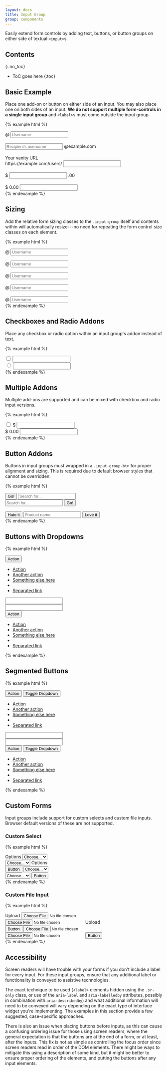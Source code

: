 ```yaml
---
layout: docs
title: Input Group
group: components
---
```


Easily extend form controls by adding text, buttons, or button groups on either side of textual `<input>`s.

## Contents
{:.no_toc}

* ToC goes here
{:toc}

## Basic Example

Place one add-on or button on either side of an input. You may also place one on both sides of an input. **We do not support multiple form-controls in a single input group** and `<label>`s must come outside the input group.

{% example html %}
<div class="input-group">
  <span class="input-group-addon" id="basic-addon1">@</span>
  <input type="text" class="form-control" placeholder="Username" aria-label="Username" aria-describedby="basic-addon1">
</div>
<br>
<div class="input-group">
  <input type="text" class="form-control" placeholder="Recipient's username" aria-label="Recipient's username" aria-describedby="basic-addon2">
  <span class="input-group-addon" id="basic-addon2">@example.com</span>
</div>
<br>
<label for="basic-url">Your vanity URL</label>
<div class="input-group">
  <span class="input-group-addon" id="basic-addon3">https://example.com/users/</span>
  <input type="text" class="form-control" id="basic-url" aria-describedby="basic-addon3">
</div>
<br>
<div class="input-group">
  <span class="input-group-addon">$</span>
  <input type="text" class="form-control" aria-label="Amount (to the nearest dollar)">
  <span class="input-group-addon">.00</span>
</div>
<br>
<div class="input-group">
  <span class="input-group-addon">$</span>
  <span class="input-group-addon">0.00</span>
  <input type="text" class="form-control" aria-label="Amount (to the nearest dollar)">
</div>
{% endexample %}

## Sizing

Add the relative form sizing classes to the `.input-group` itself and contents within will automatically resize---no need for repeating the form control size classes on each element.

{% example html %}
<div class="input-group input-group-xlarge">
  <span class="input-group-addon" id="sizing-addon0">@</span>
  <input type="text" class="form-control" placeholder="Username" aria-label="Username" aria-describedby="sizing-addon0">
</div>
<br>
<div class="input-group input-group-large">
  <span class="input-group-addon" id="sizing-addon1">@</span>
  <input type="text" class="form-control" placeholder="Username" aria-label="Username" aria-describedby="sizing-addon1">
</div>
<br>
<div class="input-group input-group">
  <span class="input-group-addon" id="sizing-addon2">@</span>
  <input type="text" class="form-control" placeholder="Username" aria-label="Username" aria-describedby="sizing-addon2">
</div>
<br>
<div class="input-group input-group-small">
  <span class="input-group-addon" id="sizing-addon3">@</span>
  <input type="text" class="form-control" placeholder="Username" aria-label="Username" aria-describedby="sizing-addon3">
</div>
<br>
<div class="input-group input-group-xsmall">
  <span class="input-group-addon" id="sizing-addon4">@</span>
  <input type="text" class="form-control" placeholder="Username" aria-label="Username" aria-describedby="sizing-addon4">
</div>
{% endexample %}

## Checkboxes and Radio Addons

Place any checkbox or radio option within an input group's addon instead of text.

{% example html %}
<div class="row">
  <div class="col-lg-6">
    <div class="input-group">
      <span class="input-group-addon">
        <input type="checkbox" aria-label="Checkbox for following text input">
      </span>
      <input type="text" class="form-control" aria-label="Text input with checkbox">
    </div>
  </div>
  <div class="col-lg-6">
    <div class="input-group">
      <span class="input-group-addon">
        <input type="radio" aria-label="Radio button for following text input">
      </span>
      <input type="text" class="form-control" aria-label="Text input with radio button">
    </div>
  </div>
</div>
{% endexample %}

## Multiple Addons

Multiple add-ons are supported and can be mixed with checkbox and radio input versions.

{% example html %}
<div class="row">
  <div class="col-lg-6">
    <div class="input-group">
      <span class="input-group-addon">
        <input type="checkbox" aria-label="Checkbox for following text input">
      </span>
      <span class="input-group-addon">$</span>
      <input type="text" class="form-control" aria-label="Text input with checkbox">
    </div>
  </div>
  <div class="col-lg-6">
    <div class="input-group">
      <span class="input-group-addon">$</span>
      <span class="input-group-addon">0.00</span>
      <input type="text" class="form-control" aria-label="Text input with radio button">
    </div>
  </div>
</div>
{% endexample %}


## Button Addons

Buttons in input groups must wrapped in a `.input-group-btn` for proper alignment and sizing.  This is required due to default browser styles that cannot be overridden.

{% example html %}
<div class="row">
  <div class="col-lg-6">
    <div class="input-group">
      <span class="input-group-btn">
        <button class="btn" type="button">Go!</button>
      </span>
      <input type="text" class="form-control" placeholder="Search for...">
    </div>
  </div>
  <div class="col-lg-6">
    <div class="input-group">
      <input type="text" class="form-control" placeholder="Search for...">
      <span class="input-group-btn">
        <button class="btn" type="button">Go!</button>
      </span>
    </div>
  </div>
</div>
<br>
<div class="row">
  <div class="col-lg-offset-3 col-lg-6">
    <div class="input-group">
      <span class="input-group-btn">
        <button class="btn" type="button">Hate it</button>
      </span>
      <input type="text" class="form-control" placeholder="Product name">
      <span class="input-group-btn">
        <button class="btn" type="button">Love it</button>
      </span>
    </div>
  </div>
</div>
{% endexample %}

## Buttons with Dropdowns

{% example html %}
<div class="row">
  <div class="col-lg-6">
    <div class="input-group">
      <div class="input-group-btn">
        <button type="button" class="btn dropdown-toggle" data-cfw="dropdown">
          Action
        </button>
        <ul class="dropdown-menu">
          <li><a class="dropdown-item" href="#">Action</a></li>
          <li><a class="dropdown-item" href="#">Another action</a></li>
          <li><a class="dropdown-item" href="#">Something else here</a></li>
          <li role="separator" class="dropdown-divider"></li>
          <li><a class="dropdown-item" href="#">Separated link</a></li>
        </ul>
      </div>
      <input type="text" class="form-control" aria-label="Text input with dropdown button">
    </div>
  </div>
  <div class="col-lg-6">
    <div class="input-group">
      <input type="text" class="form-control" aria-label="Text input with dropdown button">
      <div class="input-group-btn dropdown-menu-reverse">
        <button type="button" class="btn dropdown-toggle" data-cfw="dropdown">
          Action
        </button>
        <ul class="dropdown-menu">
          <li><a class="dropdown-item" href="#">Action</a></li>
          <li><a class="dropdown-item" href="#">Another action</a></li>
          <li><a class="dropdown-item" href="#">Something else here</a></li>
          <li role="separator" class="dropdown-divider"></li>
          <li><a class="dropdown-item" href="#">Separated link</a></li>
        </ul>
      </div>
    </div>
  </div>
</div>
{% endexample %}

## Segmented Buttons

{% example html %}
<div class="row">
  <div class="col-lg-6">
    <div class="input-group">
      <div class="input-group-btn">
        <button type="button" class="btn">Action</button>
        <button type="button" class="btn dropdown-toggle dropdown-toggle-split" data-cfw="dropdown">
          <span class="sr-only">Toggle Dropdown</span>
        </button>
        <ul class="dropdown-menu">
          <li><a class="dropdown-item" href="#">Action</a></li>
          <li><a class="dropdown-item" href="#">Another action</a></li>
          <li><a class="dropdown-item" href="#">Something else here</a></li>
          <li role="separator" class="dropdown-divider"></li>
          <li><a class="dropdown-item" href="#">Separated link</a></li>
        </ul>
      </div>
      <input type="text" class="form-control" aria-label="Text input with segmented button dropdown">
    </div>
  </div>
  <div class="col-lg-6">
    <div class="input-group">
      <input type="text" class="form-control" aria-label="Text input with segmented button dropdown">
      <div class="input-group-btn dropdown-menu-reverse">
        <button type="button" class="btn">Action</button>
        <button type="button" class="btn dropdown-toggle dropdown-toggle-split" data-cfw="dropdown">
          <span class="sr-only">Toggle Dropdown</span>
        </button>
        <ul class="dropdown-menu">
          <li><a class="dropdown-item" href="#">Action</a></li>
          <li><a class="dropdown-item" href="#">Another action</a></li>
          <li><a class="dropdown-item" href="#">Something else here</a></li>
          <li role="separator" class="dropdown-divider"></li>
          <li><a class="dropdown-item" href="#">Separated link</a></li>
        </ul>
      </div>
    </div>
  </div>
</div>
{% endexample %}

## Custom Forms

Input groups include support for custom selects and custom file inputs. Browser default versions of these are not supported.

### Custom Select

{% example html %}
<div class="input-group mb-1">
  <span class="input-group-addon">Options</span>
  <select class="custom-select">
    <option selected>Choose...</option>
    <option value="1">One</option>
    <option value="2">Two</option>
    <option value="3">Three</option>
  </select>
</div>

<div class="input-group mb-1">
  <select class="custom-select">
    <option selected>Choose...</option>
    <option value="1">One</option>
    <option value="2">Two</option>
    <option value="3">Three</option>
  </select>
  <span class="input-group-addon">Options</span>
</div>

<div class="input-group mb-1">
  <span class="input-group-btn">
    <button class="btn btn-primary" type="button">Button</button>
  </span>
  <select class="custom-select">
    <option selected>Choose...</option>
    <option value="1">One</option>
    <option value="2">Two</option>
    <option value="3">Three</option>
  </select>
</div>

<div class="input-group">
  <select class="custom-select">
    <option selected>Choose...</option>
    <option value="1">One</option>
    <option value="2">Two</option>
    <option value="3">Three</option>
  </select>
  <span class="input-group-btn">
    <button class="btn btn-primary" type="button">Button</button>
  </span>
</div>
{% endexample %}

### Custom File Input

{% example html %}
<div class="input-group mb-1">
  <span class="input-group-addon">Upload</span>
  <label class="custom-file">
    <input type="file" id="custom-file-1" class="custom-file-input" required>
    <span class="custom-file-control"></span>
  </label>
</div>

<div class="input-group mb-1">
  <label class="custom-file">
    <input type="file" id="custom-file-2" class="custom-file-input" required>
    <span class="custom-file-control"></span>
  </label>
  <span class="input-group-addon">Upload</span>
</div>

<div class="input-group mb-1">
  <span class="input-group-btn">
    <button class="btn btn-primary" type="button">Button</button>
  </span>
  <label class="custom-file">
    <input type="file" id="custom-file-3" class="custom-file-input" required>
    <span class="custom-file-control"></span>
  </label>
</div>

<div class="input-group">
  <label class="custom-file">
    <input type="file" id="custom-file-4" class="custom-file-input" required>
    <span class="custom-file-control"></span>
  </label>
  <span class="input-group-btn">
    <button class="btn btn-primary" type="button">Button</button>
  </span>
</div>
{% endexample %}

## Accessibility

Screen readers will have trouble with your forms if you don't include a label for every input. For these input groups, ensure that any additional label or functionality is conveyed to assistive technologies.

The exact technique to be used (`<label>` elements hidden using the `.sr-only` class, or use of the `aria-label` and `aria-labelledby` attributes, possibly in combination with `aria-describedby`) and what additional information will need to be conveyed will vary depending on the exact type of interface widget you're implementing. The examples in this section provide a few suggested, case-specific approaches.

There is also an issue when placing buttons before inputs, as this can cause a confusing ordering issue for those using screen readers, where the general expectation is that the buttons are at the end of a form, or at least, after the inputs.  This fix is not as simple as controlling the focus order since screen readers read in order of the DOM elements.  There might be ways to mitigate this using a description of some kind, but it might be better to ensure proper ordering of the elements, and putting the buttons after any input elements.
